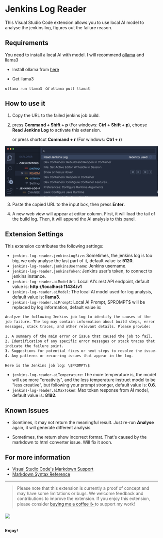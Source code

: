 # Jenkins Log Reader

This Visual Studio Code extension allows you to use local AI model to analyse the jenkins log, figures out the failure reason.

## Requirements

You need to install a local AI with model. I will recommend [ollama](https://ollama.com/) and llama3

- Install ollama from [here](https://ollama.com/download)

- Get llama3

`ollama run llama3 ` or `ollama pull llama3`

## How to use it

1. Copy the URL to the failed jenkins job build.

2. press **Command + Shift + p** (For windows: **Ctrl + Shift + p**), choose **Read Jenkins Log** to activate this extension.

   or press shortcut **Command + r** (For windows: **Ctrl + r**)

<img src="resources/activate.png" alt="Settings" />

3. Paste the copied URL to the input box, then press **Enter**.

4. A new web view will appear at editor column. First, it will load the tail of the build log. Then, it will append the AI analysis to this panel.

## Extension Settings

This extension contributes the following settings:

- `jenkins-log-reader.jenkinsLogSize`: Sometimes, the jenkins log is too big, we only analyse the last part of it, default value is: **5120**.
- `jenkins-log-reader.jenkinsUsername`: Jenkins username.
- `jenkins-log-reader.jenkinsToken`: Jenkins user's token, to connect to jenkins instance.
- `jenkins-log-reader.aiModelUrl`: Local AI's rest API endpoint, default value is: **http://localhost:11434/v1**
- `jenkins-log-reader.aiModel`: The local AI model used for log analysis, default value is: **llama3**.
- `jenkins-log-reader.aiPrompt`: Local AI Prompt, \$PROMPT\$ will be replaced by log information, default value is:

```
Analyze the following Jenkins job log to identify the causes of the job failure. The log may contain information about build steps, error messages, stack traces, and other relevant details. Please provide:

1. A summary of the main error or issue that caused the job to fail.
2. Identification of any specific error messages or stack traces that indicate the failure point.
3. Suggestions for potential fixes or next steps to resolve the issue.
4. Any patterns or recurring issues that appear in the log.

Here is the Jenkins job log: \$PROMPT\$
```

- `jenkins-log-reader.aiTemperature`: The more temperature is, the model will use more \"creativity\", and the less temperature instruct model to be \"less creative\", but following your prompt stronger, default value is: **0.6**.
- `jenkins-log-reader.aiMaxToken`: Max token response from AI model, default value is: **8192**.

## Known Issues

- Somtimes, it may not return the meaningful result. Just re-run **Analyse** again, it will generate different analysis.

- Sometimes, the return show incorrect format. That's caused by the markdown to html converter issue. Will fix it soon.

## For more information

- [Visual Studio Code's Markdown Support](http://code.visualstudio.com/docs/languages/markdown)
- [Markdown Syntax Reference](https://help.github.com/articles/markdown-basics/)

---

> Please note that this extension is currently a proof of concept and may have some limitations or bugs. We welcome feedback and contributions to improve the extension. If you enjoy this extension, please consider [buying me a coffee ☕️ ](https://www.buymeacoffee.com/huangjien) to support my work!

<div >
            <a href="https://www.buymeacoffee.com/huangjien" target="_blank" style="display: inline-block;">
                <img
                    src="https://img.shields.io/badge/Donate-Buy%20Me%20A%20Coffee-orange.svg?style=flat-square&logo=buymeacoffee" 
                    align="center"
                />
            </a></div>
<br />

**Enjoy!**

